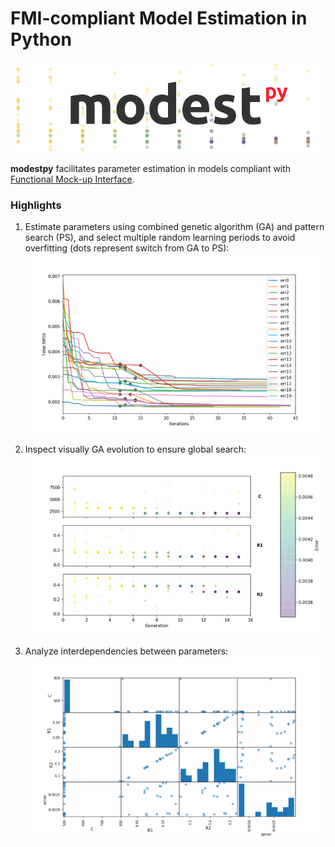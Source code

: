 # FMI-compliant Model Estimation in Python

![modestpy](/docs/img/modest-logo.png)

**modestpy** facilitates parameter estimation in models compliant with [Functional Mock-up Interface](https://fmi-standard.org/).


### Highlights

1) Estimate parameters using combined genetic algorithm (GA) and pattern search (PS),
  and select multiple random learning periods to avoid overfitting (dots represent switch from GA to PS):
![Error-evolution](/docs/img/err_evo.png)

2) Inspect visually GA evolution to ensure global search:
![GA-evolution](/docs/img/ga_evolution.png)

3) Analyze interdependencies between parameters:
![Intedependencies](/docs/img/all_estimates.png)


